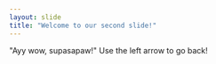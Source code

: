 ```yaml
---
layout: slide
title: "Welcome to our second slide!"
---
```

"Ayy wow, supasapaw!"
Use the left arrow to go back!
